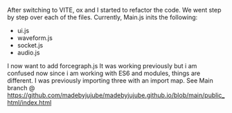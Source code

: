 After switching to VITE, ox and I started to refactor the code.
We went step by step over each of the files. 
Currently, 
Main.js inits the following: 
- ui.js
- waveform.js
- socket.js
- audio.js

I now want to add forcegraph.js
It was working previously but i am confused now since i am working with ES6 and modules, things are different. I was previously importing three with an import map. 
See Main branch @ https://github.com/madebyjujube/madebyjujube.github.io/blob/main/public_html/index.html

